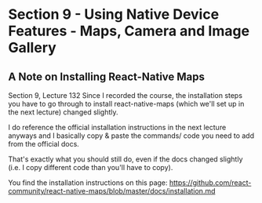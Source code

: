 # Section 9 - Using Native Device Features - Maps, Camera and Image Gallery

## A Note on Installing React-Native Maps
Section 9, Lecture 132
Since I recorded the course, the installation steps you have to go through to install react-native-maps (which we'll set up in the next lecture) changed slightly.

I do reference the official installation instructions in the next lecture anyways and I basically copy & paste the commands/ code you need to add from the official docs.

That's exactly what you should still do, even if the docs changed slightly (i.e. I copy different code than you'll have to copy).

You find the installation instructions on this page: https://github.com/react-community/react-native-maps/blob/master/docs/installation.md